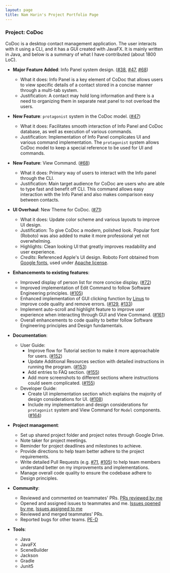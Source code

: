 ```yaml
---
layout: page
title: Nam Harin's Project Portfolio Page
---
```


### Project: CoDoc

CoDoc is a desktop contact management application. The user interacts with it using a CLI, and it has a GUI created with JavaFX.
It is mainly written in Java, and below is a summary of what I have contributed (about 1800 LoC).

* **Major Feature Added**: Info Panel system design. ([#38](https://github.com/AY2223S2-CS2103T-F12-2/tp/pull/38), [#47](https://github.com/AY2223S2-CS2103T-F12-2/tp/pull/47), [#68](https://github.com/AY2223S2-CS2103T-F12-2/tp/pull/68))
    * What it does: Info Panel is a key element of CoDoc that allows users to view specific details of a contact stored
  in a concise manner through a multi-tab system.
    * Justification: A contact may hold long information and there is a need to organizing them in separate neat panel
  to not overload the users.

* **New Feature**: `protagonist` system in the CoDoc model. ([#47](https://github.com/AY2223S2-CS2103T-F12-2/tp/pull/47))
  * What it does: Facilitates smooth interaction of Info Panel and CoDoc database, as well as execution of various commands.
  * Justification: Implementation of Info Panel complicates UI and various command implementation. The `protagonist`
  system allows CoDoc model to keep a special reference to be used for UI and commands.

* **New Feature**: View Command. ([#68](https://github.com/AY2223S2-CS2103T-F12-2/tp/pull/68))
  * What it does: Primary way of users to interact with the Info panel through the CLI.
  * Justification: Main target audience for CoDoc are users who are able to type fast and benefit off CLI. This command
  allows easy interaction with the Info Panel and also makes comparison easy between contacts.

* **UI Overhaul**: New Theme for CoDoc. ([#71](https://github.com/AY2223S2-CS2103T-F12-2/tp/pull/71))
  * What it does: Update color scheme and various layouts to improve UI design.
  * Justification: To give CoDoc a modern, polished look. Popular font (Roboto) was also added to make it more
  professional yet not overwhelming.
  * Highlights: Clean looking UI that greatly improves readability and user experience.
  * *Credits*: Referenced Apple's UI design. Roboto Font obtained from [Google fonts](https://fonts.google.com/specimen/Roboto), used under [Apache license](https://en.wikipedia.org/wiki/Apache_License).

* **Enhancements to existing features**:
    * Improved display of person list for more concise display. ([#72](https://github.com/AY2223S2-CS2103T-F12-2/tp/pull/72))
    * Improved implementation of Edit Command to follow Software Engineering principles. ([#105](https://github.com/AY2223S2-CS2103T-F12-2/tp/pull/105))
    * Enhanced implementation of GUI clicking function by [Linus](https://ay2223s2-cs2103t-f12-2.github.io/tp/team/harin0826.html)
  to improve code quality and remove errors. ([#129](https://github.com/AY2223S2-CS2103T-F12-2/tp/pull/129), [#133](https://github.com/AY2223S2-CS2103T-F12-2/tp/pull/133))
    * Implement auto-scroll and highlight feature to improve user experience when interacting through GUI and View Command. ([#161](https://github.com/AY2223S2-CS2103T-F12-2/tp/pull/161))
    * Overall enhancements to code quality to better follow Software Engineering principles and Design fundamentals.


* **Documentation**:
    * User Guide:
        * Improve flow for Tutorial section to make it more approachable for users. ([#152](https://github.com/AY2223S2-CS2103T-F12-2/tp/pull/152))
        * Update Additional Resources section with detailed instructions in running the program. ([#153](https://github.com/AY2223S2-CS2103T-F12-2/tp/pull/153))
        * Add entries to FAQ section. ([#155](https://github.com/AY2223S2-CS2103T-F12-2/tp/pull/155))
        * Add more screenshots to different sections where instructions could seem complicated. ([#155](https://github.com/AY2223S2-CS2103T-F12-2/tp/pull/155))
    * Developer Guide:
        * Create UI implementation section which explains the majority of design considerations for UI. ([#108](https://github.com/AY2223S2-CS2103T-F12-2/tp/pull/108))
        * Include my implementation and design considerations for `protagonist` system and View Command for `Model` components. ([#164](https://github.com/AY2223S2-CS2103T-F12-2/tp/pull/164)) 


* **Project management**:
  * Set up shared project folder and project notes through Google Drive.
  * Note taker for project meetings.
  * Reminder for project deadlines and milestones to achieve.
  * Provide directions to help team better adhere to the project requirements.
  * Write detailed Pull Requests (e.g. [#71](https://github.com/AY2223S2-CS2103T-F12-2/tp/pull/71), [#105](https://github.com/AY2223S2-CS2103T-F12-2/tp/pull/105))
  to help team members understand better on my improvements and implementations.
  * Manage overall code quality to ensure the codebase adhere to Design principles.


* **Community**:
  * Reviewed and commented on teammates' PRs. [PRs reviewed by me](https://github.com/AY2223S2-CS2103T-F12-2/tp/pulls?q=is%3Apr+is%3Aclosed+reviewed-by%3Aharin0826)
  * Opened and assigned issues to teammates and me. [Issues opened by me](https://github.com/AY2223S2-CS2103T-F12-2/tp/issues?q=is%3Aissue+is%3Aclosed+author%3Aharin0826), [Issues assigned to me](https://github.com/AY2223S2-CS2103T-F12-2/tp/issues?q=is%3Aissue+is%3Aclosed+assignee%3Aharin0826)
  * Reviewed and merged teammates' PRs.
  * Reported bugs for other teams. [PE-D](https://github.com/harin0826/ped/issues)


* **Tools**:
  * Java
  * JavaFX
  * SceneBuilder
  * Jackson
  * Gradle
  * Junit5
